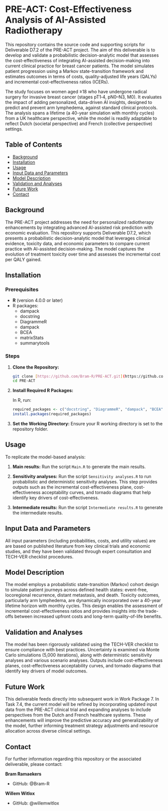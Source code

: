 # PRE-ACT: Cost-Effectiveness Analysis of AI-Assisted Radiotherapy

This repository contains the source code and supporting scripts for Deliverable D7.2 of the PRE-ACT project. The aim of this deliverable is to develop and validate a probabilistic decision-analytic model that assesses the cost-effectiveness of integrating AI-assisted decision-making into current clinical practice for breast cancer patients. The model simulates patient progression using a Markov state-transition framework and estimates outcomes in terms of costs, quality-adjusted life years (QALYs) and incremental cost-effectiveness ratios (ICERs).

The study focuses on women aged ≥18 who have undergone radical surgery for invasive breast cancer (stages pT1‐4, pN0–N3, M0). It evaluates the impact of adding personalized, data-driven AI insights, designed to predict and prevent arm lymphedema, against standard clinical protocols. The analysis spans a lifetime (a 40-year simulation with monthly cycles) from a UK healthcare perspective, while the model is readily adaptable to reflect Dutch (societal perspective) and French (collective perspective) settings.

## Table of Contents

- [Background](#background)
- [Installation](#installation)
- [Usage](#usage)
- [Input Data and Parameters](#input-data-and-parameters)
- [Model Description](#model-description)
- [Validation and Analyses](#validation-and-analyses)
- [Future Work](#future-work)
- [Contact](#contact)

## Background

The PRE-ACT project addresses the need for personalized radiotherapy enhancements by integrating advanced AI-assisted risk prediction with economic evaluation. This repository supports Deliverable D7.2, which presents a probabilistic decision-analytic model that leverages clinical evidence, toxicity data, and economic parameters to compare current practice with AI-assisted decision-making. The model captures the evolution of treatment toxicity over time and assesses the incremental cost per QALY gained.

## Installation

### Prerequisites

- **R** (version 4.0.0 or later)
- R packages:
  - dampack
  - docstring
  - DiagrammeR
  - dampack
  - BCEA
  - matrixStats
  - summarytools

### Steps

1.  **Clone the Repository:**
    ```bash
    git clone [https://github.com/Bram-R/PRE-ACT.git](https://github.com/Bram-R/PRE-ACT.git)
    cd PRE-ACT
    ```
2.  **Install Required R Packages:**

    In R, run:
    ```r
    required_packages <- c("docstring", "DiagrammeR", "dampack", "BCEA", "matrixStats", "summarytools")
    install.packages(required_packages)
    ```
3.  **Set the Working Directory:**
    Ensure your R working directory is set to the repository folder.

## Usage

To replicate the model-based analysis:

1.  **Main results:**
    Run the script `Main.R` to generate the main results.

2.  **Sensitivity analyses:**
    Run the script `Sensitivity analyses.R` to run probabilistic and deterministic sensitivity analyses. This step provides outputs such as the incremental cost-effectiveness plane, cost-effectiveness acceptability curves, and tornado diagrams that help identify key drivers of cost-effectiveness.

3.  **Intermediate results:**
    Run the script `Intermediate results.R` to generate the intermediate results.

## Input Data and Parameters

All input parameters (including probabilities, costs, and utility values) are are based on published literature from key clinical trials and economic studies, and they have been validated through expert consultation and TECH-VER checklist procedures.

## Model Description

The model employs a probabilistic state-transition (Markov) cohort design to simulate patient journeys across defined health states: event-free, locoregional recurrence, distant metastasis, and death. Toxicity outcomes, particularly arm lymphedema, are dynamically incorporated over a 40-year lifetime horizon with monthly cycles. This design enables the assessment of incremental cost-effectiveness ratios and provides insights into the trade-offs between increased upfront costs and long-term quality-of-life benefits.

## Validation and Analyses

The model has been rigorously validated using the TECH-VER checklist to ensure compliance with best practices. Uncertainty is examined via Monte Carlo simulations (5,000 iterations), along with deterministic sensitivity analyses and various scenario analyses. Outputs include cost-effectiveness planes, cost-effectiveness acceptability curves, and tornado diagrams that identify key drivers of model outcomes.

## Future Work

This deliverable feeds directly into subsequent work in Work Package 7. In Task 7.4, the current model will be refined by incorporating updated input data from the PRE-ACT clinical trial and expanding analyses to include perspectives from the Dutch and French healthcare systems. These enhancements will improve the predictive accuracy and generalizability of the model, further informing treatment strategy adjustments and resource allocation across diverse clinical settings.

## Contact

For further information regarding this repository or the associated deliverable, please contact:

**Bram Ramaekers**
- GitHub: @Bram-R

**Willem Witlox**
- GitHub: @willemwitlox
